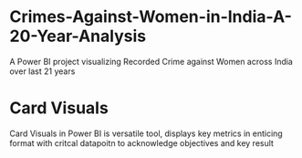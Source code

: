 # Crimes-Against-Women-in-India-A-20-Year-Analysis
A Power BI project visualizing Recorded Crime against Women across India over last 21 years

# Card Visuals
Card Visuals in Power BI is versatile tool, displays key metrics in enticing format with critcal datapoitn to acknowledge objectives and key result



